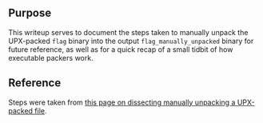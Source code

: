 ## Purpose

This writeup serves to document the steps taken to manually unpack the UPX-packed `flag` binary into the output `flag_manually_unpacked` binary for future reference, as well as for a quick recap of a small tidbit of how executable packers work. 

## Reference

Steps were taken from [this page on dissecting manually unpacking a UPX-packed file](https://tech-zealots.com/reverse-engineering/dissecting-manual-unpacking-of-a-upx-packed-file/). 